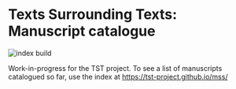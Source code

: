 # Texts Surrounding Texts: Manuscript catalogue

![index build](https://github.com/tst-project/mss/actions/workflows/makeindex.yml/badge.svg)

Work-in-progress for the TST project. To see a list of manuscripts catalogued so far, use the index at https://tst-project.github.io/mss/

